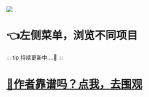 


![](http://cdn.qiniu.liyansheng.top/img/20240426856744.jpeg)
# 👈左侧菜单，浏览不同项目

::: tip
持续更新中....🚀
:::

# [🤣作者靠谱吗？点我，去围观](http://liyansheng.top/issues_flow/)
